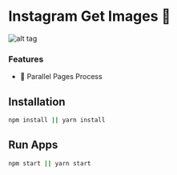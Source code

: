 # Instagram Get Images 🌄
![alt tag](https://i.imgur.com/WOMmeKl.png)

### Features
- 🤖 Parallel Pages Process

## Installation

``` bash
npm install || yarn install
```

## Run Apps
``` bash
npm start || yarn start
```
